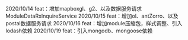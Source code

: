 2020/10/14 
    feat：增加mapboxgl、g2、以及数据服务请求ModuleDataRxInquireService
2020/10/15 
    feat：增加ol、antZorro、以及postal数据服务请求
2020/10/16
    feat：增加module压缩包，样式调整、引入lodash依赖
2020/10/19
    feat：引入mongodb、mongoose依赖
